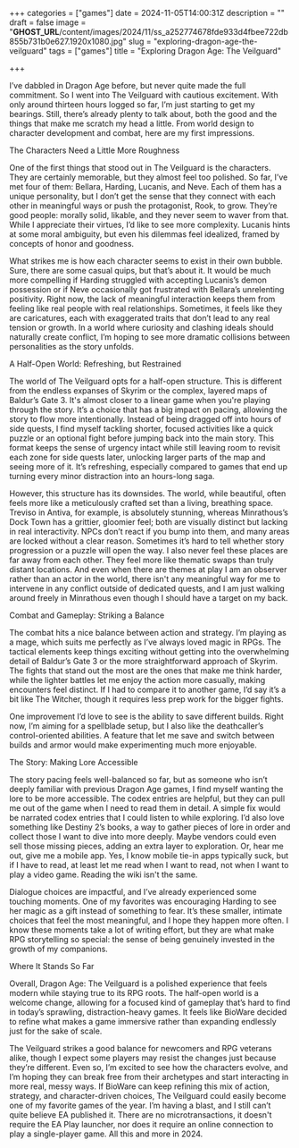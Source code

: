 +++
categories = ["games"]
date = 2024-11-05T14:00:31Z
description = ""
draft = false
image = "__GHOST_URL__/content/images/2024/11/ss_a252774678fde933d4fbee722db855b731b0e627.1920x1080.jpg"
slug = "exploring-dragon-age-the-veilguard"
tags = ["games"]
title = "Exploring Dragon Age: The Veilguard"

+++


I’ve dabbled in Dragon Age before, but never quite made the full commitment. So I went into The Veilguard with cautious excitement. With only around thirteen hours logged so far, I’m just starting to get my bearings. Still, there’s already plenty to talk about, both the good and the things that make me scratch my head a little. From world design to character development and combat, here are my first impressions.


The Characters Need a Little More Roughness

One of the first things that stood out in The Veilguard is the characters. They are certainly memorable, but they almost feel too polished. So far, I’ve met four of them: Bellara, Harding, Lucanis, and Neve. Each of them has a unique personality, but I don’t get the sense that they connect with each other in meaningful ways or push the protagonist, Rook, to grow. They’re good people: morally solid, likable, and they never seem to waver from that. While I appreciate their virtues, I’d like to see more complexity. Lucanis hints at some moral ambiguity, but even his dilemmas feel idealized, framed by concepts of honor and goodness.

What strikes me is how each character seems to exist in their own bubble. Sure, there are some casual quips, but that’s about it. It would be much more compelling if Harding struggled with accepting Lucanis’s demon possession or if Neve occasionally got frustrated with Bellara’s unrelenting positivity. Right now, the lack of meaningful interaction keeps them from feeling like real people with real relationships. Sometimes, it feels like they are caricatures, each with exaggerated traits that don’t lead to any real tension or growth. In a world where curiosity and clashing ideals should naturally create conflict, I’m hoping to see more dramatic collisions between personalities as the story unfolds.


A Half-Open World: Refreshing, but Restrained

The world of The Veilguard opts for a half-open structure. This is different from the endless expanses of Skyrim or the complex, layered maps of Baldur’s Gate 3. It's almost closer to a linear game when you're playing through the story. It’s a choice that has a big impact on pacing, allowing the story to flow more intentionally. Instead of being dragged off into hours of side quests, I find myself tackling shorter, focused activities like a quick puzzle or an optional fight before jumping back into the main story. This format keeps the sense of urgency intact while still leaving room to revisit each zone for side quests later, unlocking larger parts of the map and seeing more of it. It’s refreshing, especially compared to games that end up turning every minor distraction into an hours-long saga.

However, this structure has its downsides. The world, while beautiful, often feels more like a meticulously crafted set than a living, breathing space. Treviso in Antiva, for example, is absolutely stunning, whereas Minrathous’s Dock Town has a grittier, gloomier feel; both are visually distinct but lacking in real interactivity. NPCs don’t react if you bump into them, and many areas are locked without a clear reason. Sometimes it’s hard to tell whether story progression or a puzzle will open the way. I also never feel these places are far away from each other. They feel more like thematic swaps than truly distant locations. And even when there are themes at play I am an observer rather than an actor in the world, there isn't any meaningful way for me to intervene in any conflict outside of dedicated quests, and I am just walking around freely in Minrathous even though I should have a target on my back.


Combat and Gameplay: Striking a Balance

The combat hits a nice balance between action and strategy. I’m playing as a mage, which suits me perfectly as I’ve always loved magic in RPGs. The tactical elements keep things exciting without getting into the overwhelming detail of Baldur’s Gate 3 or the more straightforward approach of Skyrim. The fights that stand out the most are the ones that make me think harder, while the lighter battles let me enjoy the action more casually, making encounters feel distinct. If I had to compare it to another game, I’d say it’s a bit like The Witcher, though it requires less prep work for the bigger fights.

One improvement I’d love to see is the ability to save different builds. Right now, I’m aiming for a spellblade setup, but I also like the deathcaller’s control-oriented abilities. A feature that let me save and switch between builds and armor would make experimenting much more enjoyable.


The Story: Making Lore Accessible

The story pacing feels well-balanced so far, but as someone who isn’t deeply familiar with previous Dragon Age games, I find myself wanting the lore to be more accessible. The codex entries are helpful, but they can pull me out of the game when I need to read them in detail. A simple fix would be narrated codex entries that I could listen to while exploring. I’d also love something like Destiny 2’s books, a way to gather pieces of lore in order and collect those I want to dive into more deeply. Maybe vendors could even sell those missing pieces, adding an extra layer to exploration. Or, hear me out, give me a mobile app. Yes, I know mobile tie-in apps typically suck, but if I have to read, at least let me read when I want to read, not when I want to play a video game. Reading the wiki isn't the same.

Dialogue choices are impactful, and I’ve already experienced some touching moments. One of my favorites was encouraging Harding to see her magic as a gift instead of something to fear. It’s these smaller, intimate choices that feel the most meaningful, and I hope they happen more often. I know these moments take a lot of writing effort, but they are what make RPG storytelling so special: the sense of being genuinely invested in the growth of my companions.


Where It Stands So Far

Overall, Dragon Age: The Veilguard is a polished experience that feels modern while staying true to its RPG roots. The half-open world is a welcome change, allowing for a focused kind of gameplay that’s hard to find in today’s sprawling, distraction-heavy games. It feels like BioWare decided to refine what makes a game immersive rather than expanding endlessly just for the sake of scale.

The Veilguard strikes a good balance for newcomers and RPG veterans alike, though I expect some players may resist the changes just because they’re different. Even so, I’m excited to see how the characters evolve, and I’m hoping they can break free from their archetypes and start interacting in more real, messy ways. If BioWare can keep refining this mix of action, strategy, and character-driven choices, The Veilguard could easily become one of my favorite games of the year. I’m having a blast, and I still can’t quite believe EA published it. There are no microtransactions, it doesn't require the EA Play launcher, nor does it require an online connection to play a single-player game. All this and more in 2024.